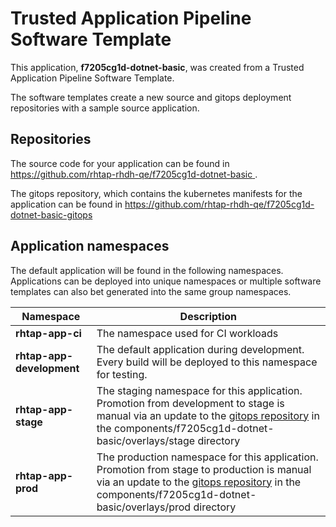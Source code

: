 # Trusted Application Pipeline Software Template

This application, **f7205cg1d-dotnet-basic**, was created from a Trusted Application Pipeline Software Template.

The software templates create a new source and gitops deployment repositories with a sample source application. 

## Repositories

The source code for your application can be found in [https://github.com/rhtap-rhdh-qe/f7205cg1d-dotnet-basic ](https://github.com/rhtap-rhdh-qe/f7205cg1d-dotnet-basic ).
 
The gitops repository, which contains the kubernetes manifests for the application can be found in 
[https://github.com/rhtap-rhdh-qe/f7205cg1d-dotnet-basic-gitops ](https://github.com/rhtap-rhdh-qe/f7205cg1d-dotnet-basic-gitops ) 

## Application namespaces 

The default application will be found in the following namespaces. Applications can be deployed into unique namespaces or multiple software templates can also bet generated into the same group namespaces.  

|  Namespace   |  Description   |  
| -------- | -------- |
| **rhtap-app-ci** | The namespace used for CI workloads |
| **rhtap-app-development** | The default application during development. Every build will be deployed to this namespace for testing. |
| **rhtap-app-stage** | The staging namespace for this application. Promotion from development to stage is manual via an update to the [gitops repository](https://github.com/rhtap-rhdh-qe/f7205cg1d-dotnet-basic-gitops ) in the components/f7205cg1d-dotnet-basic/overlays/stage directory |
| **rhtap-app-prod** | The production namespace for this application. Promotion from stage to production is manual via an update to the [gitops repository](https://github.com/rhtap-rhdh-qe/f7205cg1d-dotnet-basic-gitops ) in the components/f7205cg1d-dotnet-basic/overlays/prod directory |